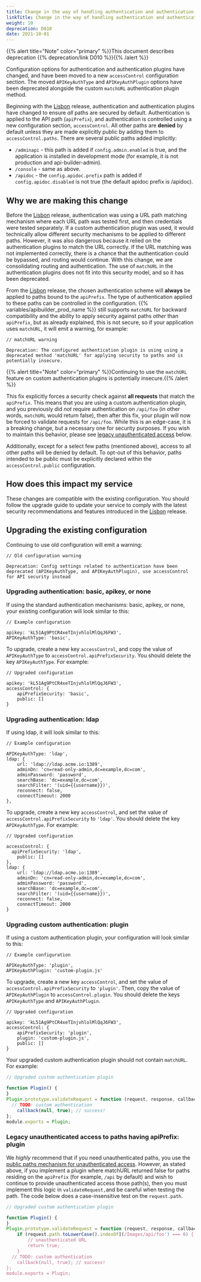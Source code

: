 ```yaml
---
title: Change in the way of handling authentication and authentication plugins
linkTitle: Change in the way of handling authentication and authentication plugins
weight: 10
deprecation: D010
date: 2021-10-01
---
```


{{% alert title="Note" color="primary" %}}This document describes deprecation {{% deprecation/link D010 %}}{{% /alert %}}


Configuration options for authentication and authentication plugins have changed, and have been moved to a new `accessControl` configuration section. The moved `APIKeyAuthType` and `APIKeyAuthPlugin` options have been deprecated alongside the custom `matchURL` authentication plugin method.

Beginning with the [Lisbon](/docs/release_notes/lisbon) release, authentication and authentication plugins have changed to ensure _all_ paths are secured by default. Authentication is applied to the API path (`apiPrefix`), and authentication is controlled using a new configuration section, `accessControl`. All other paths are **denied** by default unless they are made explicitly public by adding them to `accessControl.paths`. There are several public paths added implicitly:

* `/adminapi` - this path is added if `config.admin.enabled` is true, and the application is installed in development mode (for example, it is not production and api-builder-admin).
* `/console` - same as above.
* `/apidoc` - the `config.apidoc.prefix` path is added if `config.apidoc.disabled` is not true (the default apidoc prefix is /apidoc).

## Why we are making this change

Before the [Lisbon](/docs/release_notes/lisbon) release, authentication was using a URL path matching mechanism where each URL path was tested first, and then credentials were tested separately. If a custom authentication plugin was used, it would technically allow different security mechanisms to be applied to different paths. However, it was also dangerous because it relied on the authentication plugins to match the URL correctly. If the URL matching was not implemented correctly, there is a chance that the authentication could be bypassed, and routing would continue. With this change, we are consolidating routing and authentication. The use of `matchURL` in the authentication plugins does not fit into this security model, and so it has been deprecated.

From the [Lisbon](/docs/release_notes/lisbon) release, the chosen authentication scheme will **always** be applied to paths bound to the `apiPrefix`. The type of authentication applied to these paths can be controlled in the configuration. {{% variables/apibuilder_prod_name %}} still supports `matchURL` for backward compatibility and the ability to apply security against paths _other_ than `apiPrefix`, but as already explained, this is not secure, so if your application uses `matchURL`, it will emit a warning, for example:

```
// matchURL warning

Deprecation: The configured authentication plugin is using using a deprecated method 'matchURL' for applying security to paths and is potentially insecure.
```

{{% alert title="Note" color="primary" %}}Continuing to use the `matchURL` feature on custom authentication plugins is potentially insecure.{{% /alert %}}

This fix explicitly forces a security check against **all requests** that match the `apiPrefix`. This means that you are using a custom authentication plugin, and you previously did _not_ require authentication on `/api/foo` (in other words, `matchURL` would return false), then after this fix, your plugin will now be forced to validate requests for `/api/foo`. While this is an edge-case, it is a breaking change, but a necessary one for security purposes. If you wish to maintain this behavior, please see [legacy unauthenticated access](#legacy-unauthenticated-access) below.

Additionally, except for a select few paths (mentioned above), access to all other paths will be denied by default. To opt-out of this behavior, paths intended to be public must be explicitly declared within the `accessControl.public` configuration.

## How does this impact my service

These changes are compatible with the existing configuration. You should follow the upgrade guide to update your service to comply with the latest security recommendations and features introduced in the [Lisbon](/docs/release_notes/lisbon) release.

## Upgrading the existing configuration

Continuing to use old configuration will emit a warning:

```
// Old configuration warning

Deprecation: Config settings related to authentication have been deprecated (APIKeyAuthType, and APIKeyAuthPlugin), use accessControl for API security instead
```

### Upgrading authentication: basic, apikey, or none

If using the standard authentication mechanisms: basic, apikey, or none, your existing configuration will look similar to this:

```
// Example configuration

apikey: 'kL51Ag9PtCR4xeTInjvhlolMlQqJ6FW3',
APIKeyAuthType: 'basic',
```

To upgrade, create a new key `accessControl`, and copy the value of `APIKeyAuthType` to `accessControl.apiPrefixSecurity`. You should delete the key `APIKeyAuthType`. For example:

```
// Upgraded configuration

apikey: 'kL51Ag9PtCR4xeTInjvhlolMlQqJ6FW3',
accessControl: {
    apiPrefixSecurity: 'basic',
    public: []
}
```

### Upgrading authentication: ldap

If using ldap, it will look similar to this:

```
// Example configuration

APIKeyAuthType: 'ldap',
ldap: {
    url: 'ldap://ldap.acme.io:1389',
    adminDn: 'cn=read-only-admin,dc=example,dc=com',
    adminPassword: 'password',
    searchBase: 'dc=example,dc=com',
    searchFilter: '(uid={{username}})',
    reconnect: false,
    connectTimeout: 2000
},
```

To upgrade, create a new key `accessControl`, and set the value of `accessControl.apiPrefixSecurity` to `'ldap'`. You should delete the key `APIKeyAuthType`. For example:

```
// Upgraded configuration

accessControl: {
  apiPrefixSecurity: 'ldap',
    public: []
},
ldap: {
    url: 'ldap://ldap.acme.io:1389',
    adminDn: 'cn=read-only-admin,dc=example,dc=com',
    adminPassword: 'password',
    searchBase: 'dc=example,dc=com',
    searchFilter: '(uid={{username}})',
    reconnect: false,
    connectTimeout: 2000
}
```

### Upgrading custom authentication: plugin

If using a custom authentication plugin, your configuration will look similar to this:

```
// Example configuration

APIKeyAuthType: 'plugin',
APIKeyAuthPlugin: 'custom-plugin.js'
```

To upgrade, create a new key `accessControl`, and set the value of `accessControl.apiPrefixSecurity` to `'plugin'`. Then, copy the value of `APIKeyAuthPlugin` to `accessControl.plugin`. You should delete the keys `APIKeyAuthType` and `APIKeyAuthPlugin`.

```
// Upgraded configuration

apikey: 'kL51Ag9PtCR4xeTInjvhlolMlQqJ6FW3',
accessControl: {
    apiPrefixSecurity: 'plugin',
    plugin: 'custom-plugin.js',
    public: []
}
```

Your upgraded custom authentication plugin should not contain `matchURL`. For example:

```javascript
// Upgraded custom authentication plugin

function Plugin() {
}
Plugin.prototype.validateRequest = function (request, response, callback) {
  // TODO: custom authentication
    callback(null, true); // success!
};
module.exports = Plugin;
```

### Legacy unauthenticated access to paths having apiPrefix: plugin

We _highly_ recommend that if you need unauthenticated paths, you use the [public paths mechanism for unauthenticated access](/docs/developer_guide/project/configuration/project_configuration/). However, as stated above, if you implement a plugin where matchURL returned false for paths residing on the `apiPrefix` (for example, `/api` by default) and wish to continue to provide unauthenticated access those path(s), then you must implement this logic in `validateRequest,`and be careful when testing the path. The code below does a case-insensitive test on the `request.path`.

```javascript
// Upgraded custom authentication plugin

function Plugin() {
}
Plugin.prototype.validateRequest = function (request, response, callback) {
    if (request.path.toLowerCase().indexOf](/Images/api/foo') === 0) {
        // unauthenticated URL
        return true;
    }
  // TODO: custom authentication
    callback(null, true); // success!
};
module.exports = Plugin;
```
